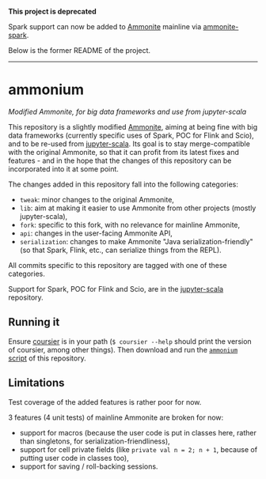 **This project is deprecated**

Spark support can now be added to [Ammonite](https://github.com/lihaoyi/Ammonite) mainline via [ammonite-spark](https://github.com/alexarchambault/ammonite-spark).

Below is the former README of the project.

---


# ammonium

*Modified Ammonite, for big data frameworks and use from jupyter-scala*

This repository is a slightly modified [Ammonite](https://github.com/lihaoyi/Ammonite), aiming at being fine with big data frameworks (currently specific uses of Spark, POC for Flink and Scio), and to be re-used from [jupyter-scala](https://github.com/alexarchambault/jupyter-scala). Its goal is to stay merge-compatible with the original Ammonite, so that it can profit from its latest fixes and features - and in the hope that the changes of this repository can be incorporated into it at some point.

The changes added in this repository fall into the following categories:
- `tweak`: minor changes to the original Ammonite,
- `lib`: aim at making it easier to use Ammonite from other projects (mostly jupyter-scala),
- `fork`: specific to this fork, with no relevance for mainline Ammonite,
- `api`: changes in the user-facing Ammonite API,
- `serialization`: changes to make Ammonite "Java serialization-friendly" (so that Spark, Flink, etc., can serialize things from the REPL).

All commits specific to this repository are tagged with one of these categories.

Support for Spark, POC for Flink and Scio, are in the [jupyter-scala](https://github.com/alexarchambault/jupyter-scala) repository.

## Running it

Ensure [coursier](https://github.com/alexarchambault/coursier) is in your path (`$ coursier --help` should print the version of coursier, among other things). Then download and run the [`ammonium` script](https://github.com/alexarchambault/ammonium/blob/master/ammonium) of this repository.

## Limitations

Test coverage of the added features is rather poor for now.

3 features (4 unit tests) of mainline Ammonite are broken for now:
- support for macros (because the user code is put in classes here, rather than singletons, for serialization-friendliness),
- support for cell private fields (like `private val n = 2; n + 1`, because of putting user code in classes too),
- support for saving / roll-backing sessions.
